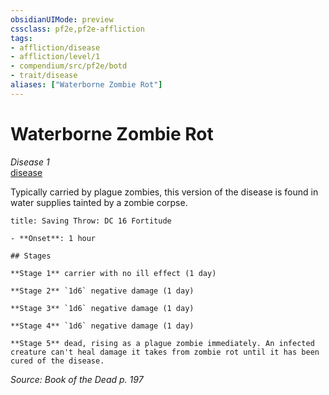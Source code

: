 ```yaml
---
obsidianUIMode: preview
cssclass: pf2e,pf2e-affliction
tags:
- affliction/disease
- affliction/level/1
- compendium/src/pf2e/botd
- trait/disease
aliases: ["Waterborne Zombie Rot"]
---
```

# Waterborne Zombie Rot
*Disease 1*  
[disease](../../../Rules/traits/disease.md)  

Typically carried by plague zombies, this version of the disease is found in water supplies tainted by a zombie corpse.

```ad-inline-affliction
title: Saving Throw: DC 16 Fortitude

- **Onset**: 1 hour

## Stages

**Stage 1** carrier with no ill effect (1 day)

**Stage 2** `1d6` negative damage (1 day)

**Stage 3** `1d6` negative damage (1 day)

**Stage 4** `1d6` negative damage (1 day)

**Stage 5** dead, rising as a plague zombie immediately. An infected creature can't heal damage it takes from zombie rot until it has been cured of the disease.
```

*Source: Book of the Dead p. 197*